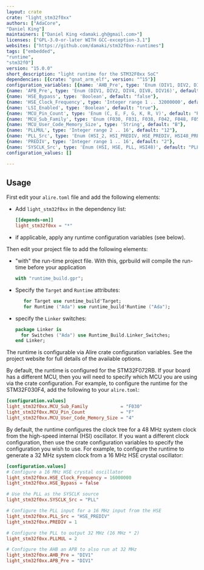 ```yaml
---
layout: crate
crate: "light_stm32f0xx"
authors: ["AdaCore",
"Daniel King"]
maintainers: ["Daniel King <damaki.gh@gmail.com>"]
licenses: ["GPL-3.0-or-later WITH GCC-exception-3.1"]
websites: ["https://github.com/damaki/stm32f0xx-runtimes"]
tags: ["embedded",
"runtime",
"stm32f0"]
version: "15.0.0"
short_description: "light runtime for the STM32F0xx SoC"
dependencies: [{crate: "gnat_arm_elf", version: "^15"}]
configuration_variables: [{name: 'AHB_Pre', type: 'Enum (DIV1, DIV2, DIV4, DIV8, DIV16, DIV64, DIV128, DIV256, DIV512)', default: "DIV1"},
{name: 'APB_Pre', type: 'Enum (DIV1, DIV2, DIV4, DIV8, DIV16)', default: "DIV2"},
{name: 'HSE_Bypass', type: 'Boolean', default: "false"},
{name: 'HSE_Clock_Frequency', type: 'Integer range 1 .. 32000000', default: "8000000"},
{name: 'LSI_Enabled', type: 'Boolean', default: "true"},
{name: 'MCU_Pin_Count', type: 'Enum (C, E, F, G, K, R, V)', default: "R"},
{name: 'MCU_Sub_Family', type: 'Enum (F030, F031, F038, F042, F048, F051, F058, F070, F071, F072, F078, F091, F098)', default: "F072"},
{name: 'MCU_User_Code_Memory_Size', type: 'String', default: "B"},
{name: 'PLLMUL', type: 'Integer range 2 .. 16', default: "12"},
{name: 'PLL_Src', type: 'Enum (HSI_2, HSI_PREDIV, HSE_PREDIV, HSI48_PREDIV)', default: "HSI_2"},
{name: 'PREDIV', type: 'Integer range 1 .. 16', default: "2"},
{name: 'SYSCLK_Src', type: 'Enum (HSI, HSE, PLL, HSI48)', default: "PLL"}]
configuration_values: []

---
```

## Usage

First edit your `alire.toml` file and add the following elements:
 - Add `light_stm32f0xx` in the dependency list:
   ```toml
   [[depends-on]]
   light_stm32f0xx = "*"
   ```
 - if applicable, apply any runtime configuration variables (see below).

Then edit your project file to add the following elements:
 - "with" the run-time project file. With this, gprbuild will compile the run-time before your application
   ```ada
   with "runtime_build.gpr";
   ```
 - Specify the `Target` and `Runtime` attributes:
   ```ada
      for Target use runtime_build'Target;
      for Runtime ("Ada") use runtime_build'Runtime ("Ada");
   ```
 - specify the `Linker` switches:
   ```ada
   package Linker is
     for Switches ("Ada") use Runtime_Build.Linker_Switches;
   end Linker;
   ```

The runtime is configurable via Alire crate configuration variables.
See the project website for full details of the available options.

By default, the runtime is configured for the STM32F072RB. If your board has
a different MCU, then you will need to specify which MCU you are using via
the crate configuration. For example, to configure the runtime for the
STM32F030F4, add the following to your `alire.toml`:
```toml
[configuration.values]
light_stm32f0xx.MCU_Sub_Family            = "F030"
light_stm32f0xx.MCU_Pin_Count             = "F"
light_stm32f0xx.MCU_User_Code_Memory_Size = "4"
```

By default, the runtime configures the clock tree for a 48 MHz system clock
from the high-speed internal (HSI) oscillator. If you want a different clock
configuration, then use the crate configuration variables to specify the
configuration you wish to use. For example, to configure the runtime to
generate a 32 MHz system clock from a 16 MHz HSE crystal oscillator:
```toml
[configuration.values]
# Configure a 16 MHz HSE crystal oscillator
light_stm32f0xx.HSE_Clock_Frequency = 16000000
light_stm32f0xx.HSE_Bypass = false

# Use the PLL as the SYSCLK source
light_stm32f0xx.SYSCLK_Src = "PLL"

# Configure the PLL input for a 16 MHz input from the HSE
light_stm32f0xx.PLL_Src = "HSE_PREDIV"
light_stm32f0xx.PREDIV = 1

# Configure the PLL to output 32 MHz (16 MHz * 2)
light_stm32f0xx.PLLMUL = 2

# Configure the AHB an APB to also run at 32 MHz
light_stm32f0xx.AHB_Pre = "DIV1"
light_stm32f0xx.APB_Pre = "DIV1"
```


